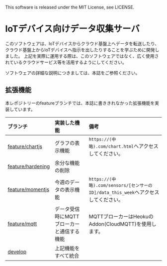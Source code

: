 This software is released under the MIT License, see LICENSE.

# IoTデバイス向けデータ収集サーバ

このソフトウェアは、IoTデバイスからクラウド基盤上へデータを転送したり、クラウド基盤上からIoTデバイスへ指示を出したりすることを学ぶために開発しました。
上記を実際に運用する際は、このソフトウェアではなく、広く使用されているクラウドサービス等を活用するようにしてください。

ソフトウェアの詳細な説明につきましては、本誌をご参照ください。

## 拡張機能

本レポジトリーのfeatureブランチでは、本誌に書ききれなかった拡張機能を実装しています。

|ブランチ|実装した機能|備考|
|:-|:-|:-|
|[feature/chartjs](https://github.com/gaki74/interface_iot_manager/tree/feature/chartjs)|グラフの表示機能|`https://(中略).com/chart.html`へアクセスしてください。|
|[feature/hardening](https://github.com/gaki74/interface_iot_manager/tree/feature/hardening)|余分な機能の削除||
|[feature/momentjs](https://github.com/gaki74/interface_iot_manager/tree/feature/momentjs)|今週のデータの表示機能|`https://(中略).com/sensors/[センサーのID]/data_this_week`へアクセスしてください。|
|[feature/mqtt](https://github.com/gaki74/interface_iot_manager/tree/feature/mqtt)|データ受信時にMQTTブローカーと通信する機能|MQTTブローカーはHeokuのAddon(CloudMQTT)を使用します。|
|[develop](https://github.com/gaki74/interface_iot_manager/tree/develop)|上記機能をすべて統合||
